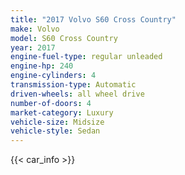 ```yaml
---
title: "2017 Volvo S60 Cross Country"
make: Volvo
model: S60 Cross Country
year: 2017
engine-fuel-type: regular unleaded
engine-hp: 240
engine-cylinders: 4
transmission-type: Automatic
driven-wheels: all wheel drive
number-of-doors: 4
market-category: Luxury
vehicle-size: Midsize
vehicle-style: Sedan
---
```


{{< car_info >}}
